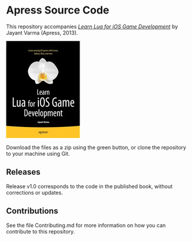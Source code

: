 # Apress Source Code

This repository accompanies [*Learn Lua for iOS Game Development*](http://www.apress.com/9781430246626) by Jayant Varma (Apress, 2013).

![Cover image](9781430246626.jpg)

Download the files as a zip using the green button, or clone the repository to your machine using Git.

## Releases

Release v1.0 corresponds to the code in the published book, without corrections or updates.

## Contributions

See the file Contributing.md for more information on how you can contribute to this repository.
